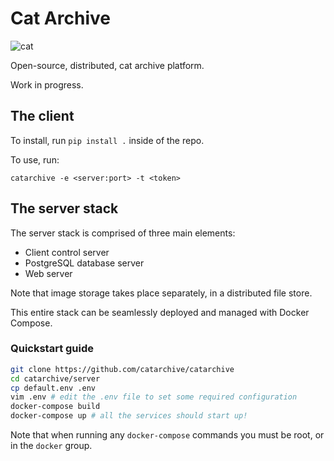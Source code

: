# Cat Archive

![cat](https://avatars2.githubusercontent.com/u/73047212?s=200&v=4)

Open-source, distributed, cat archive platform.

Work in progress.

## The client

To install, run `pip install .` inside of the repo.

To use, run:

```
catarchive -e <server:port> -t <token>
```

## The server stack

The server stack is comprised of three main elements:

- Client control server
- PostgreSQL database server
- Web server

Note that image storage takes place separately, in a distributed file store.

This entire stack can be seamlessly deployed and managed with Docker Compose.

### Quickstart guide

```bash
git clone https://github.com/catarchive/catarchive
cd catarchive/server
cp default.env .env
vim .env # edit the .env file to set some required configuration
docker-compose build
docker-compose up # all the services should start up!
```

Note that when running any `docker-compose` commands you must be root, or in the `docker` group.
